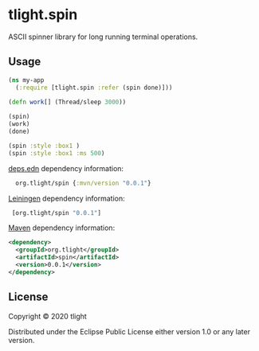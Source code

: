 # tlight.spin

ASCII spinner library for long running terminal operations.

## Usage

```clj
(ns my-app
  (:require [tlight.spin :refer (spin done)]))
  
(defn work[] (Thread/sleep 3000))

(spin)
(work)
(done)
```

```clj
(spin :style :box1 )
(spin :style :box1 :ms 500)
```

[deps.edn](https://clojure.org/reference/deps_and_cli) dependency information:

```clj
  org.tlight/spin {:mvn/version "0.0.1"}
  ```

[Leiningen](https://github.com/technomancy/leiningen) dependency information:

```clj
 [org.tlight/spin "0.0.1"]
```

[Maven](http://maven.apache.org/) dependency information:

```xml
<dependency>
  <groupId>org.tlight</groupId>
  <artifactId>spin</artifactId>
  <version>0.0.1</version>
</dependency>
```

## License

Copyright © 2020 tlight

Distributed under the Eclipse Public License either version 1.0 or any later version.
